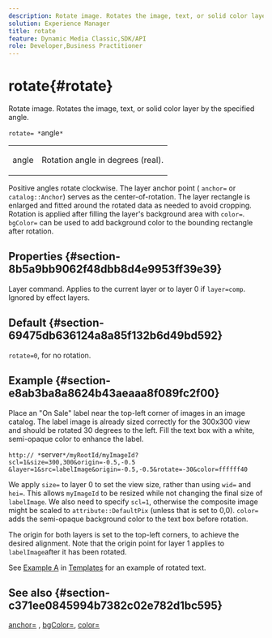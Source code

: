 ```yaml
---
description: Rotate image. Rotates the image, text, or solid color layer by the specified angle.
solution: Experience Manager
title: rotate
feature: Dynamic Media Classic,SDK/API
role: Developer,Business Practitioner
---
```


# rotate{#rotate}

Rotate image. Rotates the image, text, or solid color layer by the specified angle.

 `rotate= *`angle`*`

<table id="simpletable_5531ED4C2099411DB404657E12B05314"> 
 <tr class="strow"> 
  <td class="stentry"> <p><span class="varname"> angle</span> </p> </td> 
  <td class="stentry"> <p>Rotation angle in degrees (real). </p></td> 
 </tr> 
</table>

Positive angles rotate clockwise. The layer anchor point ( `anchor=` or `catalog::Anchor`) serves as the center-of-rotation. The layer rectangle is enlarged and fitted around the rotated data as needed to avoid cropping. Rotation is applied after filling the layer's background area with `color=`. `bgColor=` can be used to add background color to the bounding rectangle after rotation.

## Properties {#section-8b5a9bb9062f48dbb8d4e9953ff39e39}

Layer command. Applies to the current layer or to layer 0 if `layer=comp`. Ignored by effect layers.

## Default {#section-69475db636124a8a85f132b6d49bd592}

`rotate=0`, for no rotation.

## Example {#section-e8ab3ba8a8624b43aeaaa8f089fc2f00}

Place an "On Sale" label near the top-left corner of images in an image catalog. The label image is already sized correctly for the 300x300 view and should be rotated 30 degrees to the left. Fill the text box with a white, semi-opaque color to enhance the label.

`http:// *`server`*/myRootId/myImageId?scl=1&size=300,300&origin=-0.5,-0.5 &layer=1&src=labelImage&origin=-0.5,-0.5&rotate=-30&color=ffffff40`

We apply `size=` to layer 0 to set the view size, rather than using `wid=` and `hei=`. This allows `myImageId` to be resized while not changing the final size of `labelImage`. We also need to specify `scl=1`, otherwise the composite image might be scaled to `attribute::DefaultPix` (unless that is set to 0,0). `color=` adds the semi-opaque background color to the text box before rotation.

The origin for both layers is set to the top-left corners, to achieve the desired alignment. Note that the origin point for layer 1 applies to `labelImage`after it has been rotated.

See [Example A](../../../../../is-api/http-ref/image-serving-api-ref/c-http-protocol-reference/c-templates/r-example-a.md#reference-c78ea82e8a1646738e764fa6685dfbac) in [Templates](../../../../../is-api/http-ref/image-serving-api-ref/c-http-protocol-reference/c-templates/c-templates.md#concept-3cd2d2adae0e41b2979b9640244d4d3e) for an example of rotated text.

## See also {#section-c371ee0845994b7382c02e782d1bc595}

[anchor=](../../../../../is-api/http-ref/image-serving-api-ref/c-http-protocol-reference/c-command-reference/r-anchor.md#reference-6661e548ab284b82828d8d94c8ddeb7c) , [bgColor=](../../../../../is-api/http-ref/image-serving-api-ref/c-http-protocol-reference/c-command-reference/r-bgcolor.md#reference-441371ba4ef54fe781887c5ae448f6ab), [color=](/help/aem-is-ir-api/is-api/http-ref/image-serving-api-ref/c-http-protocol-reference/c-data-types/r-is-http-color.md) 
